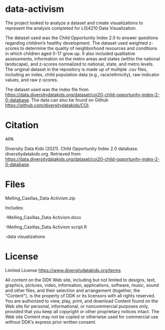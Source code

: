 # data-activism

The project looked to analyze a dataset and create visualizations to represent the analysis completed for LIS4210 Data Visualization.

The dataset used was the Child Opportunity Index 2.0 to answer questions regarding children’s healthy development. The dataset used weighted z-scores to determine the quality of neighborhood resources and conditions in which children aged 0-17 grow up. It also included qualitative assessments, information on the metro areas and states (within the national landscape), and z-scores normalized to national, state, and metro levels. The original dataset in the repository is made up of multiple .csv files, including an index, child population data (e.g., race/ethnicity), raw indicator values, and raw z-scores.

The dataset used was the Index file from https://data.diversitydatakids.org/dataset/coi20-child-opportunity-index-2-0-database. The data can also be found on Github https://github.com/diversitydatakids/COI.

# Citation

APA

Diversity Data Kids (2021). Child Opportunity Index 2.0 database. diversitydatakids.org. Retrieved from https://data.diversitydatakids.org/dataset/coi20-child-opportunity-index-2-0-database.


# Files

Melling_Casillas_Data Activism.zip

Includes:

-Melling_Casillas_Data Activism.docx

-Melling_Casillas_Data Activism script.R

-data visualizations

# License

Limited License https://www.diversitydatakids.org/terms

All content on the DDK Web site, including but not limited to designs, text, graphics, pictures, video, information, applications, software, music, sound and other files, and their selection and arrangement (together, the "Content"), is the property of DDK or its licensors with all rights reserved. You are authorized to view, play, print, and download Content found on the Web site for personal, informational, or noncommercial purposes only, provided that you keep all copyright or other proprietary notices intact. The Web site Content may not be copied or otherwise used for commercial use without DDK’s express prior written consent.
